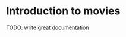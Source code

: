 # Introduction to movies

TODO: write [great documentation](http://jacobian.org/writing/what-to-write/)
